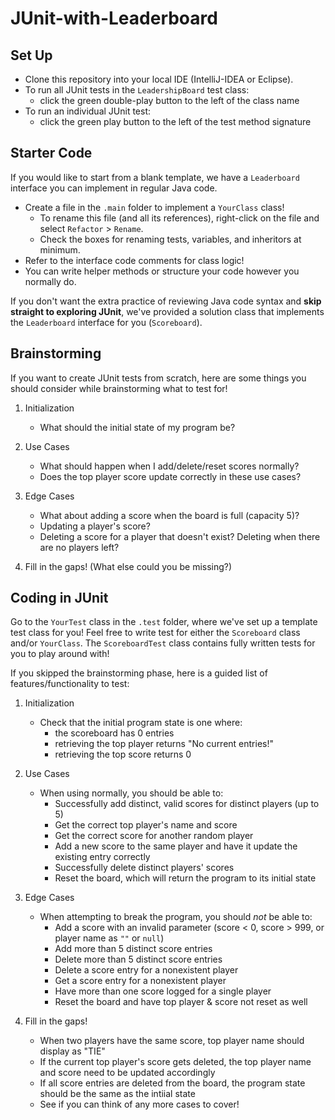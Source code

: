 # JUnit-with-Leaderboard

## Set Up
* Clone this repository into your local IDE (IntelliJ-IDEA or Eclipse).
* To run all JUnit tests in the `LeadershipBoard` test class:
  * click the green double-play button to the left of the class name
* To run an individual JUnit test:
  * click the green play button to the left of the test method signature

## Starter Code
If you would like to start from a blank template, we have a `Leaderboard` interface you can implement in regular Java code.
* Create a file in the `.main` folder to implement a `YourClass` class!
  * To rename this file (and all its references), right-click on the file and select `Refactor` > `Rename`.
  * Check the boxes for renaming tests, variables, and inheritors at minimum.
* Refer to the interface code comments for class logic!
* You can write helper methods or structure your code however you normally do. 

If you don't want the extra practice of reviewing Java code syntax and **skip straight to exploring JUnit**, we've provided a solution class that implements the `Leaderboard` interface for you (`Scoreboard`).

## Brainstorming
If you want to create JUnit tests from scratch, here are some things you should consider while brainstorming what to test for!

1. Initialization
   * What should the initial state of my program be?

2. Use Cases
   * What should happen when I add/delete/reset scores normally?
   * Does the top player score update correctly in these use cases?

3. Edge Cases
   * What about adding a score when the board is full (capacity 5)?
   * Updating a player's score?
   * Deleting a score for a player that doesn't exist? Deleting when there are no players left?

4. Fill in the gaps! (What else could you be missing?)

## Coding in JUnit
Go to the `YourTest` class in the `.test` folder, where we've set up a template test class for you!
Feel free to write test for either the `Scoreboard` class and/or `YourClass`.
The `ScoreboardTest` class contains fully written tests for you to play around with!

If you skipped the brainstorming phase, here is a guided list of features/functionality to test:
1. Initialization
   * Check that the initial program state is one where:
     * the scoreboard has 0 entries
     * retrieving the top player returns "No current entries!"
     * retrieving the top score returns 0

2. Use Cases
   * When using normally, you should be able to:
     * Successfully add distinct, valid scores for distinct players (up to 5)
     * Get the correct top player's name and score
     * Get the correct score for another random player
     * Add a new score to the same player and have it update the existing entry correctly
     * Successfully delete distinct players' scores
     * Reset the board, which will return the program to its initial state

3. Edge Cases
   * When attempting to break the program, you should _not_ be able to:
     * Add a score with an invalid parameter (score < 0, score > 999, or player name as `""` or `null`)
     * Add more than 5 distinct score entries
     * Delete more than 5 distinct score entries
     * Delete a score entry for a nonexistent player
     * Get a score entry for a nonexistent player
     * Have more than one score logged for a single player
     * Reset the board and have top player & score not reset as well

4. Fill in the gaps!
   * When two players have the same score, top player name should display as "TIE"
   * If the current top player's score gets deleted, the top player name and score need to be updated accordingly
   * If all score entries are deleted from the board, the program state should be the same as the intiial state
   * See if you can think of any more cases to cover!



